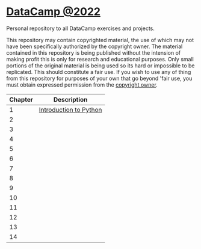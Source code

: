 # [DataCamp @2022](https://www.datacamp.com/)

Personal repository to all DataCamp exercises and projects.

This repository may contain copyrighted material, the use of which may not have been specifically authorized by the copyright owner. 
The material contained in this repository is being published without the intension of making profit this is only for research and educational purposes. 
Only small portions of the original material is being used so its hard or impossible to be replicated.
This should constitute a fair use.
If you wish to use any of thing from this repository for purposes of your own that go beyond 'fair use, you must obtain expressed permission from the [copyright owner](https://support.datacamp.com/hc/en-us/requests/new/).


| Chapter | Description |
|---------|------|
|  1  | [Introduction to Python](https://github.com/focuspy/DataCamp/tree/main/DataCamp-master/Courses/01_introduction-to-python)  |
|  2  |   |
|  3  |   |
|  4  |   |
|  5  |   |
|  6  |   |
|  7  |   |
|  8  |   |
|  9  |   |
|  10  |   |
|  11  |   |
|  12  |   |
|  13  |   |
|  14  |   |